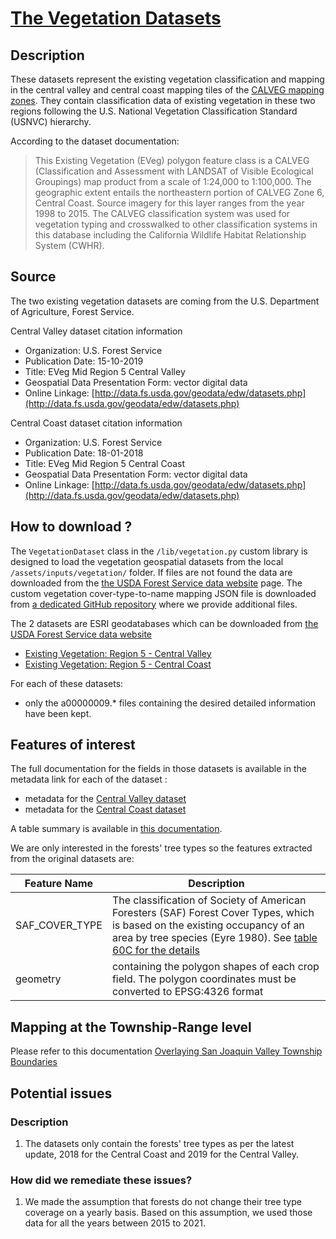 # [The Vegetation Datasets](https://www.fs.usda.gov/detail/r5/landmanagement/resourcemanagement/?cid=stelprdb5347192)
## Description
These datasets represent the existing vegetation classification and mapping in the central valley and central coast 
mapping tiles of the [CALVEG mapping zones](https://www.fs.usda.gov/detail/r5/landmanagement/resourcemanagement/?cid=stelprdb5347192).
They contain classification data of existing vegetation in these two regions following the U.S. National Vegetation 
Classification Standard (USNVC) hierarchy.

According to the dataset documentation:
> This Existing Vegetation (EVeg) polygon feature class is a CALVEG (Classification and Assessment with LANDSAT of 
> Visible Ecological Groupings) map product from a scale of 1:24,000 to 1:100,000. The geographic extent entails the 
> northeastern portion of CALVEG Zone 6, Central Coast. Source imagery for this layer ranges from the year 1998 to 2015. 
> The CALVEG classification system was used for vegetation typing and crosswalked to other classification systems in 
> this database including the California Wildlife Habitat Relationship System (CWHR).
## Source
The two existing vegetation datasets are coming from the U.S. Department of Agriculture, Forest Service.

Central Valley dataset citation information
* Organization: U.S. Forest Service
* Publication Date: 15-10-2019
* Title: EVeg Mid Region 5 Central Valley
* Geospatial Data Presentation Form: vector digital data
* Online Linkage: [http://data.fs.usda.gov/geodata/edw/datasets.php](http://data.fs.usda.gov/geodata/edw/datasets.php)

Central Coast dataset citation information
* Organization: U.S. Forest Service
* Publication Date: 18-01-2018
* Title: EVeg Mid Region 5 Central Coast
* Geospatial Data Presentation Form: vector digital data
* Online Linkage: [http://data.fs.usda.gov/geodata/edw/datasets.php](http://data.fs.usda.gov/geodata/edw/datasets.php)
## How to download ?
The `VegetationDataset` class in the `/lib/vegetation.py` custom library is designed to load the vegetation geospatial
datasets from the local `/assets/inputs/vegetation/` folder. If files are not found the data are downloaded from the
[the USDA Forest Service data website](https://data.fs.usda.gov/geodata/edw/datasets.php?xmlKeyword=existing+vegetation)
page. The custom vegetation cover-type-to-name mapping JSON file is downloaded from 
[a dedicated GitHub repository](https://github.com/mlnrt/milestone2_waterwells_data) where we provide additional files.

The 2 datasets are ESRI geodatabases which can be downloaded from [the USDA Forest Service data website](https://data.fs.usda.gov/geodata/edw/datasets.php?xmlKeyword=existing+vegetation)
* [Existing Vegetation: Region 5 - Central Valley](https://data.fs.usda.gov/geodata/edw/edw_resources/fc/S_USA.EVMid_R05_CentralValley.gdb.zip)
* [Existing Vegetation: Region 5 - Central Coast](https://data.fs.usda.gov/geodata/edw/edw_resources/fc/S_USA.EVMid_R05_CentralCoast.gdb.zip)

For each of these datasets:
* only the a00000009.* files containing the desired detailed information have been kept.
## Features of interest
The full documentation for the fields in those datasets is available in the metadata link for each of the dataset :
* metadata for the [Central Valley dataset](https://data.fs.usda.gov/geodata/edw/edw_resources/meta/S_USA.EVMid_R05_CentralValley.xml)
* metadata for the [Central Coast dataset](https://data.fs.usda.gov/geodata/edw/edw_resources/meta/S_USA.EVMid_R05_CentralCoast.xml)

A table summary is available in [this documentation](https://www.fs.usda.gov/detail/r5/landmanagement/resourcemanagement/?cid=stelprdb5365219).

We are only interested in the forests' tree types so the features extracted from the original datasets are:

| Feature Name   | Description                                                                                                                                                                                                                                                                             |
|----------------|-----------------------------------------------------------------------------------------------------------------------------------------------------------------------------------------------------------------------------------------------------------------------------------------|
| SAF_COVER_TYPE | The classification of Society of American Foresters (SAF) Forest Cover Types, which is based on the existing occupancy of an area by tree species (Eyre 1980). See [table 60C for the details](https://www.fs.usda.gov/detail/r5/landmanagement/resourcemanagement/?cid=fsbdev3_047991) |
| geometry       | containing the polygon shapes of each crop field. The polygon coordinates must be converted to EPSG:4326 format                                                                                                                                                                         |

## Mapping at the Township-Range level
Please refer to this documentation [Overlaying San Joaquin Valley Township Boundaries](doc/etl/township_overlay.md)
## Potential issues
### Description
1. The datasets only contain the forests' tree types as per the latest update, 2018 for the Central Coast and 2019 for
the Central Valley.
### How did we remediate these issues?
1. We made the assumption that forests do not change their tree type coverage on a yearly basis. Based on this 
assumption, we used those data for all the years between 2015 to 2021.